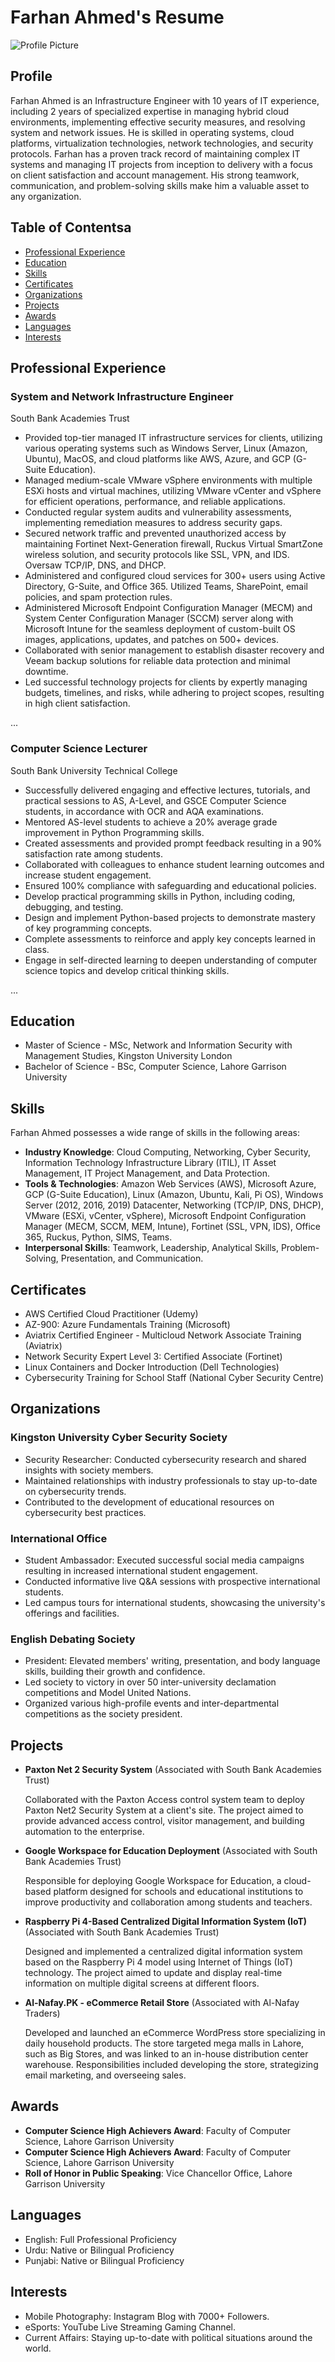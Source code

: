 # Farhan Ahmed's Resume
![Profile Picture](profile_picture.jpg)

## Profile

Farhan Ahmed is an Infrastructure Engineer with 10 years of IT experience, including 2 years of specialized expertise in managing hybrid cloud environments, implementing effective security measures, and resolving system and network issues. He is skilled in operating systems, cloud platforms, virtualization technologies, network technologies, and security protocols. Farhan has a proven track record of maintaining complex IT systems and managing IT projects from inception to delivery with a focus on client satisfaction and account management. His strong teamwork, communication, and problem-solving skills make him a valuable asset to any organization.

## Table of Contentsa

- [Professional Experience](#professional-experience)
- [Education](#education)
- [Skills](#skills)
- [Certificates](#certificates)
- [Organizations](#organizations)
- [Projects](#projects)
- [Awards](#awards)
- [Languages](#languages)
- [Interests](#interests)

## Professional Experience

### System and Network Infrastructure Engineer
South Bank Academies Trust

- Provided top-tier managed IT infrastructure services for clients, utilizing various operating systems such as Windows Server, Linux (Amazon, Ubuntu), MacOS, and cloud platforms like AWS, Azure, and GCP (G-Suite Education).
- Managed medium-scale VMware vSphere environments with multiple ESXi hosts and virtual machines, utilizing VMware vCenter and vSphere for efficient operations, performance, and reliable applications.
- Conducted regular system audits and vulnerability assessments, implementing remediation measures to address security gaps.
- Secured network traffic and prevented unauthorized access by maintaining Fortinet Next-Generation firewall, Ruckus Virtual SmartZone wireless solution, and security protocols like SSL, VPN, and IDS. Oversaw TCP/IP, DNS, and DHCP.
- Administered and configured cloud services for 300+ users using Active Directory, G-Suite, and Office 365. Utilized Teams, SharePoint, email policies, and spam protection rules.
- Administered Microsoft Endpoint Configuration Manager (MECM) and System Center Configuration Manager (SCCM) server along with Microsoft Intune for the seamless deployment of custom-built OS images, applications, updates, and patches on 500+ devices.
- Collaborated with senior management to establish disaster recovery and Veeam backup solutions for reliable data protection and minimal downtime.
- Led successful technology projects for clients by expertly managing budgets, timelines, and risks, while adhering to project scopes, resulting in high client satisfaction.

...

### Computer Science Lecturer
South Bank University Technical College

- Successfully delivered engaging and effective lectures, tutorials, and practical sessions to AS, A-Level, and GSCE Computer Science students, in accordance with OCR and AQA examinations.
- Mentored AS-level students to achieve a 20% average grade improvement in Python Programming skills.
- Created assessments and provided prompt feedback resulting in a 90% satisfaction rate among students.
- Collaborated with colleagues to enhance student learning outcomes and increase student engagement.
- Ensured 100% compliance with safeguarding and educational policies.
- Develop practical programming skills in Python, including coding, debugging, and testing.
- Design and implement Python-based projects to demonstrate mastery of key programming concepts.
- Complete assessments to reinforce and apply key concepts learned in class.
- Engage in self-directed learning to deepen understanding of computer science topics and develop critical thinking skills.

...

## Education

- Master of Science - MSc, Network and Information Security with Management Studies, Kingston University London
- Bachelor of Science - BSc, Computer Science, Lahore Garrison University

## Skills

Farhan Ahmed possesses a wide range of skills in the following areas:

- **Industry Knowledge**: Cloud Computing, Networking, Cyber Security, Information Technology Infrastructure Library (ITIL), IT Asset Management, IT Project Management, and Data Protection.
- **Tools & Technologies**: Amazon Web Services (AWS), Microsoft Azure, GCP (G-Suite Education), Linux (Amazon, Ubuntu, Kali, Pi OS), Windows Server (2012, 2016, 2019) Datacenter, Networking (TCP/IP, DNS, DHCP), VMware (ESXi, vCenter, vSphere), Microsoft Endpoint Configuration Manager (MECM, SCCM, MEM, Intune), Fortinet (SSL, VPN, IDS), Office 365, Ruckus, Python, SIMS, Teams.
- **Interpersonal Skills**: Teamwork, Leadership, Analytical Skills, Problem-Solving, Presentation, and Communication.

## Certificates

- AWS Certified Cloud Practitioner (Udemy)
- AZ-900: Azure Fundamentals Training (Microsoft)
- Aviatrix Certified Engineer - Multicloud Network Associate Training (Aviatrix)
- Network Security Expert Level 3: Certified Associate (Fortinet)
- Linux Containers and Docker Introduction (Dell Technologies)
- Cybersecurity Training for School Staff (National Cyber Security Centre)

## Organizations

### Kingston University Cyber Security Society

- Security Researcher: Conducted cybersecurity research and shared insights with society members.
- Maintained relationships with industry professionals to stay up-to-date on cybersecurity trends.
- Contributed to the development of educational resources on cybersecurity best practices.

### International Office

- Student Ambassador: Executed successful social media campaigns resulting in increased international student engagement.
- Conducted informative live Q&A sessions with prospective international students.
- Led campus tours for international students, showcasing the university's offerings and facilities.

### English Debating Society

- President: Elevated members' writing, presentation, and body language skills, building their growth and confidence.
- Led society to victory in over 50 inter-university declamation competitions and Model United Nations.
- Organized various high-profile events and inter-departmental competitions as the society president.

## Projects

- **Paxton Net 2 Security System** (Associated with South Bank Academies Trust)

    Collaborated with the Paxton Access control system team to deploy Paxton Net2 Security System at a client's site. The project aimed to provide advanced access control, visitor management, and building automation to the enterprise.

- **Google Workspace for Education Deployment** (Associated with South Bank Academies Trust)

    Responsible for deploying Google Workspace for Education, a cloud-based platform designed for schools and educational institutions to improve productivity and collaboration among students and teachers.

- **Raspberry Pi 4-Based Centralized Digital Information System (IoT)** (Associated with South Bank Academies Trust)

    Designed and implemented a centralized digital information system based on the Raspberry Pi 4 model using Internet of Things (IoT) technology. The project aimed to update and display real-time information on multiple digital screens at different floors.

- **Al-Nafay.PK - eCommerce Retail Store** (Associated with Al-Nafay Traders)

    Developed and launched an eCommerce WordPress store specializing in daily household products. The store targeted mega malls in Lahore, such as Big Stores, and was linked to an in-house distribution center warehouse. Responsibilities included developing the store, strategizing email marketing, and overseeing sales.

## Awards

- **Computer Science High Achievers Award**: Faculty of Computer Science, Lahore Garrison University
- **Computer Science High Achievers Award**: Faculty of Computer Science, Lahore Garrison University
- **Roll of Honor in Public Speaking**: Vice Chancellor Office, Lahore Garrison University

## Languages

- English: Full Professional Proficiency
- Urdu: Native or Bilingual Proficiency
- Punjabi: Native or Bilingual Proficiency

## Interests

- Mobile Photography: Instagram Blog with 7000+ Followers.
- eSports: YouTube Live Streaming Gaming Channel.
- Current Affairs: Staying up-to-date with political situations around the world.
